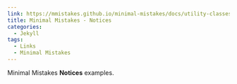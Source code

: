 ```yaml
---
link: https://mmistakes.github.io/minimal-mistakes/docs/utility-classes/#notices
title: Minimal Mistakes - Notices
categories:
  - Jekyll
tags:
  - Links
  - Minimal Mistakes
---
```

Minimal Mistakes **Notices** examples.